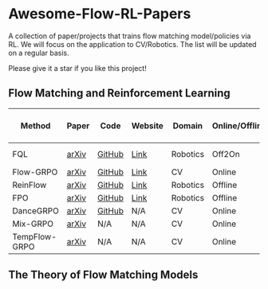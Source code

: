 # Awesome-Flow-RL-Papers
A collection of paper/projects that trains flow matching model/policies via RL. We will focus on the application to CV/Robotics. The list will be updated on a regular basis. 

Please give it a star if you like this project! 

## Flow Matching and Reinforcement Learning

| Method        | Paper                                                      | Code                                           | Website                                         | Domain  | Online/Offline | On-policy/Off-policy | Pre-train/Fine-tune     |
|---------------|------------------------------------------------------------|------------------------------------------------|-------------------------------------------------|---------|----------------|-----------------------|--------------------------|
| FQL           | [arXiv](https://arxiv.org/abs/2502.02538)                  | [GitHub](https://github.com/seohongpark/fql)   | [Link](https://github.com/seohongpark/fql)      | Robotics| Off2On         | Off-policy            | Pre-train + Fine-tune   |
| Flow-GRPO     | [arXiv](https://arxiv.org/abs/2505.05470)                  | [GitHub](https://github.com/yifan123/flow_grpo)| [Link](https://gongyeliu.github.io/Flow-GRPO/)  | CV      | Online         | On-policy             | Fine-tune               |
| ReinFlow      | [arXiv](https://arxiv.org/abs/2505.22094)                  | [GitHub](https://github.com/ReinFlow/ReinFlow) | [Link](https://reinflow.github.io/)             | Robotics| Offline        | Off-policy            | Fine-tune               |
| FPO           | [arXiv](https://arxiv.org/abs/2507.21053)                  | [GitHub](https://github.com/akanazawa/fpo)     | [Link](https://flowreinforce.github.io/)        | Robotics| Offline        | On-policy             | Pre-train               |
| DanceGRPO     | [arXiv](https://arxiv.org/abs/2505.07818)                  | [GitHub](https://github.com/XueZeyue/DanceGRPO)| N/A                                             | CV      | Online         | On-policy             | Fine-tune               |
| Mix-GRPO      | [arXiv](https://arxiv.org/pdf/2507.21802)                  | N/A                                            | N/A                                             | CV      | Online         | On-policy             | Fine-tune               |
| TempFlow-GRPO | [arXiv](https://www.arxiv.org/pdf/2508.04324)              | N/A                                            | N/A                                             | CV      | Online         | On-policy             | Fine-tune               |





## The Theory of Flow Matching Models








